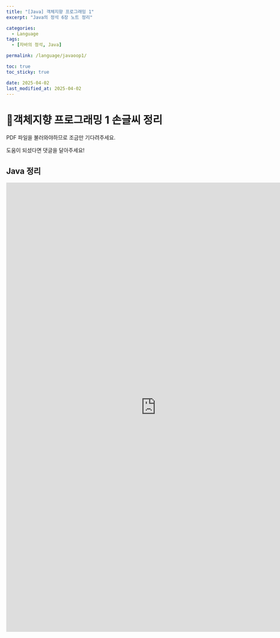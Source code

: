 ```yaml
---
title: "[Java] 객체지향 프로그래밍 1"
excerpt: "Java의 정석 6장 노트 정리"

categories:
  - Language
tags:
  - [자바의 정석, Java]

permalink: /language/javaoop1/

toc: true
toc_sticky: true

date: 2025-04-02
last_modified_at: 2025-04-02
---
```


# 📜객체지향 프로그래밍 1 손글씨 정리

PDF 파일을 불러와야하므로 조금만 기다려주세요.

도움이 되셨다면 댓글을 달아주세요!
## Java 정리
<iframe src="https://1drv.ms/b/c/d1ab106aee34610f/IQTHsbi3VpRWS60Bx72KVEXkAXLtFShUaHuxn0DTtDFwDzE" width="800" height="1200" frameborder="0" scrolling="no"></iframe>